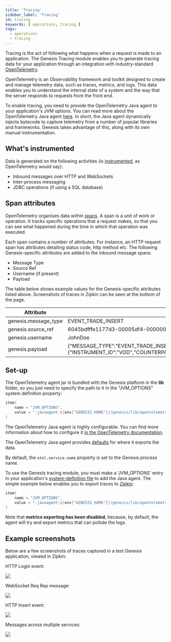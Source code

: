 ```yaml
---
title: 'Tracing'
sidebar_label: 'Tracing'
id: tracing
keywords: [ operations, tracing ]
tags:
  - operations
  - tracing
---
```


Tracing is the act of following what happens when a request is made to an application. The Genesis Tracing module enables you to generate tracing data for your application through an integration with industry-standard [OpenTelemetry](https://opentelemetry.io/). 

OpenTelemetry is an Observability framework and toolkit designed to create and manage telemetry data, such as traces, metrics, and logs. This data enables you to understand the internal state of a system and the way that the server responds to requests from the front end.

To enable tracing, you need to provide the OpenTelemetry Java agent to your application's JVM options. You can read more about the OpenTelemetry Java agent [here](https://github.com/open-telemetry/opentelemetry-java-instrumentation).
In short, the Java agent dynamically injects bytecode to capture telemetry from a number of popular libraries and frameworks. Genesis takes advantage of this, along with its own manual instrumentation.

## What's instrumented

Data is generated on the following activities (is [instrumented](https://opentelemetry.io/docs/concepts/instrumentation/), as OpenTelemetry would say):

- Inbound messages over HTTP and WebSockets
- Inter-process messaging
- JDBC operations (if using a SQL database)

## Span attributes

OpenTelemetry organises data within [spans](https://opentelemetry.io/docs/concepts/signals/traces/#spans). A span is a unit of work or operation. It tracks specific operations that a request makes, so that you can see what happened during the time in which that operation was executed.

Each span contains a number of attributes. For instance, an HTTP request span has attributes detailing status code, http method etc. The following Genesis-specific attributes are added to the inbound message spans:

- Message Type
- Source Ref
- Username (if present)
- Payload

The table below shows example values for the Genesis-specific attributes listed above. Screenshots of traces in Zipkin can be seen at the bottom of the page.

| Attribute            | Value                                                                                                                                                                                                                                                                               |
|----------------------|-------------------------------------------------------------------------------------------------------------------------------------------------------------------------------------------------------------------------------------------------------------------------------------|
| genesis.message_type | EVENT_TRADE_INSERT                                                                                                                                                                                                                                                                  |
| genesis.source_ref   | 6045bdfffe1177d3-00005df4-00000004-1f1e5fe74723987e-c672dc68:1                                                                                                                                                                                                                      |
| genesis.username     | JohnDoe                                                                                                                                                                                                                                                                             |
| genesis.payload      | {"MESSAGE_TYPE":"EVENT_TRADE_INSERT","USER_NAME":"JohnDoe","SESSION_AUTH_TOKEN":"********","REFRESH_AUTH_TOKEN":null,"VALIDATE":false,"IGNORE_WARNINGS":true,"DETAILS":{"INSTRUMENT_ID":"VOD","COUNTERPARTY_ID":"GENESIS","QUANTITY":10,"PRICE":1.5,"SIDE":"BUY"},"SOURCE_REF":"1"} |

## Set-up

The OpenTelemetry agent jar is bundled with the Genesis platform in the **lib** folder, so you just need to specify the path to it in the "JVM_OPTIONS" system definition property:

```kotlin
item(
    name = "JVM_OPTIONS",
    value = "-javaagent:${env["GENESIS_HOME"]}/genesis/lib/opentelemetry-javaagent.jar"
)
```

The OpenTelemetry Java agent is highly configurable. You can find more information about how to configure it [in the OpenTelemetry documentation](https://opentelemetry.io/docs/instrumentation/java/automatic/agent-config/).

The OpenTelemetry Java agent provides [defaults](https://github.com/open-telemetry/opentelemetry-java/blob/main/sdk-extensions/autoconfigure/README.md#exporters) for where it exports the data.

By default, the `otel.service.name` property is set to the Genesis process name.

To use the Genesis tracing module, you must make a 'JVM_OPTIONS' entry in your application's [system-definition file](../../../server/configuring-runtime/system-definitions/) to add the Java agent. The simple example below enables you to export traces to [Zipkin](https://zipkin.io/):

```kotlin
item(
    name = "JVM_OPTIONS",
    value = "-javaagent:${env["GENESIS_HOME"]}/genesis/lib/opentelemetry-javaagent.jar -Dotel.traces.exporter=zipkin -Dotel.metrics.exporter=none"
)
```
Note that **metrics exporting has been disabled**, because, by default, the agent will try and export metrics that can pollute the logs.

## Example screenshots

Below are a few screenshots of traces captured in a test Genesis application, viewed in Zipkin:

HTTP Login event:

![](/img/tracing-zipkin-login.png)

WebSocket Req Rep message:

![](/img/tracing-zipkin-req-instrument.png)

HTTP Insert event:

![](/img/tracing-zipkin-event-insert.png)

Messages across multiple services:

![](/img/tracing-zipkin-multiple-services.png)
